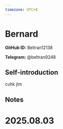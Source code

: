 ```yaml
---
timezone: UTC+8
---
```


# Bernard

**GitHub ID:** Beltran12138

**Telegram:** @beltran9248

## Self-introduction

cuhk jlm

## Notes

<!-- Content_START -->

# 2025.08.03


<!-- Content_END -->
